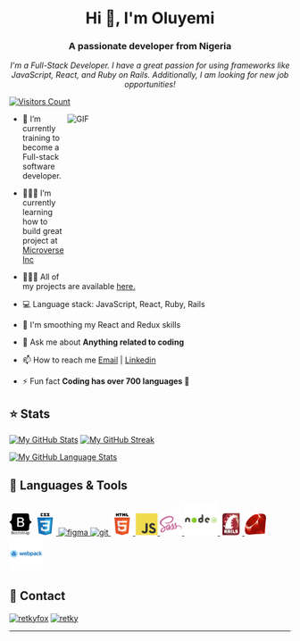 <h1 align="center">Hi 👋, I'm Oluyemi</h1>
<h3 align="center">A passionate developer from Nigeria</h3>

<p align="center"><i> I'm a Full-Stack Developer. I have a great passion for using frameworks like JavaScript, React, and Ruby on Rails. Additionally, I am looking for new job opportunities!</i></p>

[![Visitors Count](https://komarev.com/ghpvc/?username=Ol-create&label=Profile%20views&color=f58200&style=flat)]()


<!-- <p align="center"> <a href="https://github.com/ryo-ma/github-profile-trophy"><img src="https://github-profile-trophy.vercel.app/?username=Ol-create&row=1&margin-w=15&margin-h=15" alt="Ol-create" /></a> </p> -->

<!-- - 🔭 I’m currently working on [this project](https://github.com/Ol-create/The-Conference) -->

<img align="right" alt="GIF" src="https://user-images.githubusercontent.com/69011963/137184767-79a13ec7-1bb3-4341-a6da-3a149c9c159a.gif" width="400" height="300" />
<!-- <img align="right" alt="GIF" src="https://user-images.githubusercontent.com/69011963/137183718-e051fc76-86f5-450e-a78b-5c4042ffe59e.jpg" width="350" height="350" /> -->
<!-- ![github profile pic](https://user-images.githubusercontent.com/69011963/137184767-79a13ec7-1bb3-4341-a6da-3a149c9c159a.gif) -->


- 🔭 I’m currently training to become a Full-stack software developer.

- 👨🏻‍🎓 I’m currently learning how to build great project at [Microverse Inc](https://www.microverse.org/)

- 🧑🏻‍💻 All of my projects are available [here.](https://github.com/Ol-create)

- 💻 Language stack: JavaScript, React, Ruby, Rails

- 🌱  I'm smoothing my React and Redux skills

- 💬 Ask me about **Anything related to coding**

- 📫 How to reach me [Email](oluola96@gmail.com) | [Linkedin](https://www.linkedin.com/in/paul-oluyemi-193966ab)

- ⚡ Fun fact **Coding has over 700 languages 🤔**

## ⭐ Stats 
[![My GitHub Stats](https://github-readme-stats.vercel.app/api/?username=Ol-create&count_private=true&theme=slateorange&show_icons=true)]()
[![My GitHub Streak](http://github-readme-streak-stats.herokuapp.com?user=Ol-create&count_private=true&theme=slateorange)]()

[![My GitHub Language Stats](https://github-readme-stats.vercel.app/api/top-langs/?username=Ol-create&langs_count=8&count_private=true&layout=compact&theme=slateorange)]()

## 🧰 Languages & Tools 
<p align="left"> <img src="https://raw.githubusercontent.com/devicons/devicon/master/icons/bootstrap/bootstrap-plain-wordmark.svg" alt="bootstrap" width="40" height="40"/> </a> <a href="https://www.w3schools.com/css/" target="_blank" rel="noreferrer"> <img src="https://raw.githubusercontent.com/devicons/devicon/master/icons/css3/css3-original-wordmark.svg" alt="css3" width="40" height="40"/> </a> <a href="https://www.figma.com/" target="_blank" rel="noreferrer"> <img src="https://www.vectorlogo.zone/logos/figma/figma-icon.svg" alt="figma" width="40" height="40"/> </a> <a href="https://git-scm.com/" target="_blank" rel="noreferrer"> <img src="https://www.vectorlogo.zone/logos/git-scm/git-scm-icon.svg" alt="git" width="40" height="40"/> </a> <a href="https://www.w3.org/html/" target="_blank" rel="noreferrer"> <img src="https://raw.githubusercontent.com/devicons/devicon/master/icons/html5/html5-original-wordmark.svg" alt="html5" width="40" height="40"/> </a>  <a href="https://developer.mozilla.org/en-US/docs/Web/JavaScript" target="_blank" rel="noreferrer"> <img src="https://raw.githubusercontent.com/devicons/devicon/master/icons/javascript/javascript-original.svg" alt="javascript" width="40" height="40"/> </a> <a href="https://sass-lang.com" target="_blank" rel="noreferrer"> <img src="https://raw.githubusercontent.com/devicons/devicon/master/icons/sass/sass-original.svg" alt="sass" width="40" height="40"/> </a>
<a href="https://nodejs.org" target="_blank"> <img src="https://raw.githubusercontent.com/devicons/devicon/master/icons/nodejs/nodejs-original-wordmark.svg" alt="nodejs" width="60" height="60" /> </a> <a href="https://rubyonrails.org" target="_blank"> <img src="https://raw.githubusercontent.com/devicons/devicon/master/icons/rails/rails-original-wordmark.svg" alt="rails" width="40" height="40"/> </a> <a href="https://www.ruby-lang.org/en/" target="_blank"> <img src="https://raw.githubusercontent.com/devicons/devicon/master/icons/ruby/ruby-original.svg" alt="ruby" width="40" height="40"/> </a>
<a href="https://webpack.js.org" target="_blank" rel="noreferrer"> <img src="https://raw.githubusercontent.com/devicons/devicon/d00d0969292a6569d45b06d3f350f463a0107b0d/icons/webpack/webpack-original-wordmark.svg" alt="webpack" width="60" height="60"/> </a> </p>

## 🔗 Contact
<p align="left">
<a href="https://twitter.com/OluyemiPaul2" target="blank"><img align="center" src="https://raw.githubusercontent.com/rahuldkjain/github-profile-readme-generator/master/src/images/icons/Social/twitter.svg" alt="retkyfox" height="30" width="40" /></a>
<a href="https://www.linkedin.com/in/paul-oluyemi-193966ab/" target="blank"><img align="center" src="https://raw.githubusercontent.com/rahuldkjain/github-profile-readme-generator/master/src/images/icons/Social/linked-in-alt.svg" alt="retky" height="30" width="40" /></a>
</p>

---

